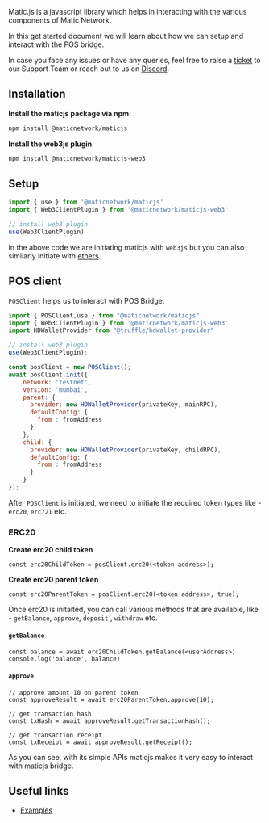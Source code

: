 Matic.js is a javascript library which helps in interacting with the various components of Matic Network.

In this get started document we will learn about how we can setup and interact with the POS bridge.

In case you face any issues or have any queries, feel free to raise a [ticket](https://support.polygon.technology/support/tickets/new) to our Support Team or reach out to us on [Discord](https://discord.gg/32j4qNDn). 

## Installation

**Install the maticjs package via npm:**

```bash
npm install @maticnetwork/maticjs
```

**Install the web3js plugin**

```bash
npm install @maticnetwork/maticjs-web3
```

## Setup

```javascript
import { use } from '@maticnetwork/maticjs'
import { Web3ClientPlugin } from '@maticnetwork/maticjs-web3'

// install web3 plugin
use(Web3ClientPlugin)
```

In the above code we are initiating maticjs with `web3js` but you can also similarly initiate with [ethers](setup/ethers.md).

## POS client

`POSClient` helps us to interact with POS Bridge.

```js
import { POSClient,use } from "@maticnetwork/maticjs"
import { Web3ClientPlugin } from '@maticnetwork/maticjs-web3'
import HDWalletProvider from "@truffle/hdwallet-provider"

// install web3 plugin
use(Web3ClientPlugin);

const posClient = new POSClient();
await posClient.init({
    network: 'testnet',
    version: 'mumbai',
    parent: {
      provider: new HDWalletProvider(privateKey, mainRPC),
      defaultConfig: {
        from : fromAddress
      }
    },
    child: {
      provider: new HDWalletProvider(privateKey, childRPC),
      defaultConfig: {
        from : fromAddress
      }
    }
});

```

After `POSClient` is initiated, we need to initiate the required token types like - `erc20`, `erc721` etc.

### ERC20

**Create erc20 child token**

```
const erc20ChildToken = posClient.erc20(<token address>);
```

**Create erc20 parent token**

```
const erc20ParentToken = posClient.erc20(<token address>, true);

```

Once erc20 is initaited, you can call various methods that are available, like - `getBalance`, `approve`, `deposit` , `withdraw` etc.

#### `getBalance`

```
const balance = await erc20ChildToken.getBalance(<userAddress>)
console.log('balance', balance)
```

#### `approve`

```
// approve amount 10 on parent token
const approveResult = await erc20ParentToken.approve(10);

// get transaction hash
const txHash = await approveResult.getTransactionHash();

// get transaction receipt
const txReceipt = await approveResult.getReceipt();
```
As you can see, with its simple APIs maticjs makes it very easy to interact with maticjs bridge. 

## Useful links

- [Examples](https://github.com/maticnetwork/matic.js/tree/master/examples)

